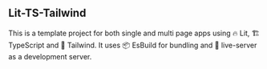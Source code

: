 ## Lit-TS-Tailwind

This is a template project for both single and multi page apps using 🔥 Lit, 🏗 TypeScript and 💨 Tailwind. It uses 📦 EsBuild for bundling and 📡 live-server as a development server.
